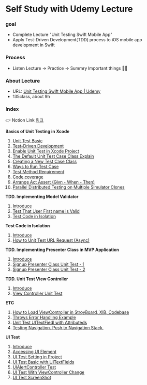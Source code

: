 Self Study with Udemy Lecture
====================

### goal 

 - Complete Lecture "Unit Testing Swift Mobile App"
 - Apply Test-Driven Development(TDD) process to iOS mobile app development in Swift

### Process

- Listen Lecture -> Practice -> Summry Important things :man_student:

### About Lecture 

- URL:   [Unit Testing Swift Mobile App | Udemy](https://www.udemy.com/course/unit-testing-ios-mobile-app/) 
- 135class, about 9h

### Index

:point_right: Notion Link [링크](https://www.notion.so/Unit-Test-9d210f2d29ce4947808d53ca02c3c6c3)

**Basics of Unit Testing in Xcode**

1. [Unit Test Basic](https://github.com/tootoomaa/MyStudyRoom/tree/master/UnitTest/note/1_UnitTestBasic.md)
2. [Test-Driven Development](https://www.notion.so/Test-Driven-Development-02475f6cf3aa49d385bcd28da66414c3)
3. [Enable Unit Test in Xcode Project](https://www.notion.so/Enable-Unit-Test-in-Xcode-Project-7aa8d641af3f45daab59ab5c0cf85940)
4. [The Default Unit Test Case Class Explain](https://www.notion.so/The-Default-Unit-Test-Case-Class-Explain-b61f4a4b4c5c48a89320d8aa9613737e)
5. [Creating a New Test Case Class](https://www.notion.so/Creating-a-New-Test-Case-Class-249590389a884cbcb271b4e63c49ea54)
6. [Ways to Run Test Case](https://www.notion.so/Ways-to-Run-Test-Case-6ddada8b9a0d442184b676f00b334503)
7. [Test Method Requirement](https://www.notion.so/Test-Method-Requirement-87035708c7954aefaf04c0c92d8b9577)
8. [Code coverage](https://www.notion.so/Code-coverage-c9a46d32b14e43868978f68f34317be2)
9. [Arrange Act Assert (Givn - When - Then)](https://www.notion.so/Arrange-Act-Assert-cb486be6532a4b2ea7e1b7203137ba9d)
10. [Parallel Distributed Testing on Multiple Simulator Clones](https://www.notion.so/Parallel-Distributed-Testing-on-Multiple-Simulator-Clones-b61c3d2a4e64431797b8b3ffe8996f39)

**TDD. Implementing Model Validator**

1. [Introduce](https://www.notion.so/Introduction-6ffb490e744a4240b21b0021d3c2f69b)
2. [Test That User First name is Valid](https://www.notion.so/Test-That-User-First-name-is-Valid-bd15186da0ca45ffb6df63ecf381a865)
3. [Test Code in Isolation](https://www.notion.so/Test-Code-in-Isolation-faeb0378133e477aa2ba4134b254ee8b)

**Test Code in Isolation**

1. [Introduce](https://www.notion.so/Introduce-a067ae586d0041bf8e6aa401f35769b3)
2. [How to Unit Test URL Request (Async)](https://www.notion.so/How-to-Unit-Test-URL-Request-fd2fef2454fd4d888b991f40e0354810)

**TDD. Implementing Presenter Class in MVP Application**

1. [Introduce](https://www.notion.so/Introduce-64be44cfcf7840e88e8c0d9adb6fa948)
2. [Signup Presenter Class Unit Test - 1](https://www.notion.so/Signup-Presenter-Class-Unit-Test-4f8eaf9abce748bcb273b8f0fd77cf62)
3. [Signup Presenter Class Unit Test - 2](https://www.notion.so/Signup-Presenter-Class-Unit-Test-2-28896a99d54d40c99d4426581e4e20a6)

**TDD. Unit Test View Controller**

1. [Introduce](https://www.notion.so/Introduce-a0dc5be3a25a4e92b9b8f2cfb9cb39b8)
2. [View Controller Unit Test](https://www.notion.so/View-Controller-Unit-Test-1-2f74a1a3a979463798add05111479039)

**ETC**

1. [How to Load ViewController in StroyBoard, XIB, Codebase](https://www.notion.so/How-to-Load-ViewController-in-StroyBoard-XIB-Codebase-7b4aef7ae8bb4b2ea8ed1561df84fc6e)
2. [Throws Error Handling Example](https://www.notion.so/Throws-Error-Handling-Example-e83df0d81bf5479c85023d5a43baab05)
3. [Unit Test UITextFiedl with Attributeds](https://www.notion.so/Unit-Test-UITextFiedl-with-Attributeds-a9d050111ed14618ae4782ea3e81d7f4)
4. [Testing Navigation. Push to Navigation Stack.](https://www.notion.so/Testing-Navigation-Push-to-Navigation-Stack-9db96f2595cc4f7f9ecb6c9682fa86ad)

**UI Test**

1. [Introduce](https://www.notion.so/Introduce-570ea3c6a47c456f97fd470121a38816)
2. [Accessing UI Element](https://www.notion.so/Accessing-UI-Element-9cfb931ddb13426e93ca8db434258fc8)
3. [UI Test Setting in Project](https://www.notion.so/UI-Test-Setting-in-Project-1c9090ca486b42b7916eefb148ea982e)
4. [UI Test Basic with UITextFields](https://www.notion.so/UI-Test-Basic-with-UITextFields-47472ae6b47d48c88a7ef6e9331b40d5)
5. [UIAlertController Test](https://www.notion.so/UIAlertController-Test-6de005e4071d45bb86cda398500d81cd)
6. [UI Test With ViewController Change](https://www.notion.so/UI-Test-With-ViewController-Change-5af2d6508288448cbddb06e168505563)
7. [UI Test ScreenShot](https://www.notion.so/UI-Test-ScreenShot-5dfe37eeaa864e4ca6b0de5cd0a17628)


